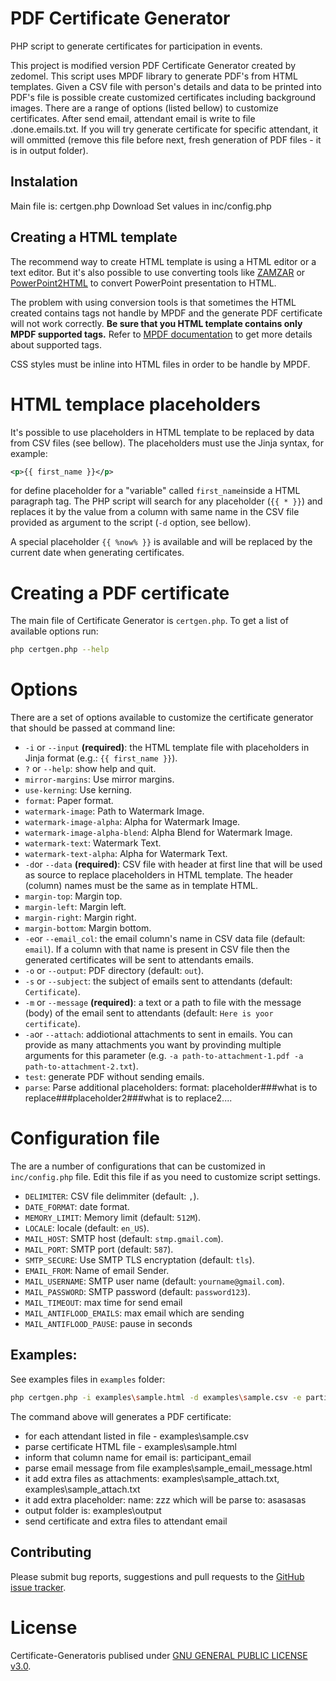 # PDF Certificate Generator
PHP script to generate certificates for participation in events.

This project is modified version PDF Certificate Generator created by zedomel.
This script uses MPDF library to generate PDF's from HTML templates.
Given a CSV file with person's details and data to be printed into PDF's file is possible create customized certificates including background images.
There are a range of options (listed bellow) to customize certificates.
After send email, attendant email is write to file .done.emails.txt.
If you will try generate certificate for specific attendant, it will ommitted (remove this file before next, fresh generation of PDF files - it is in output folder).

## Instalation
Main file is: certgen.php
Download
Set values in inc/config.php

## Creating a HTML template

The recommend way to create HTML template is using a HTML editor or a text editor. But it's also possible to use converting tools like [ZAMZAR](https://www.zamzar.com/convert/ppt-to-html/) or [PowerPoint2HTML](https://www.idrsolutions.com/online-powerpoint-to-html5-converter/) to convert PowerPoint presentation to HTML.

The problem with using conversion tools is that sometimes the HTML created contains tags not handle by MPDF and the generate PDF certificate will not work correctly.
**Be sure that you HTML template contains only MPDF supported tags.**
Refer to [MPDF documentation](https://mpdf.github.io/) to get more details about supported tags.

CSS styles must be inline into HTML files in order to be handle by MPDF.

# HTML templace placeholders

It's possible to use placeholders in HTML template to be replaced by data from CSV files (see bellow). The placeholders must use the Jinja syntax, for example:
```xml
<p>{{ first_name }}</p>
```
for define placeholder for a "variable" called `first_name`inside a HTML paragraph tag. The PHP script will search for any placeholder (`{{ * }}`) and replaces it by the value from a column with same name in the CSV file provided as argument to the script (`-d` option, see bellow).

A special placeholder `{{ %now% }}` is available and will be replaced by the current date when generating certificates.

# Creating a PDF certificate

The main file of Certificate Generator is `certgen.php`. To get a list of available options run:
```sh
php certgen.php --help
```

# Options

There are a set of options available to customize the certificate generator that should be passed at command line:
* `-i` or `--input` **(required)**: the HTML template file with placeholders in Jinja format (e.g.: `{{ first_name }}`).
* `?` or `--help`: show help and quit.
* `mirror-margins`: Use mirror margins.
* `use-kerning`: Use kerning.
* `format`: Paper format.
* `watermark-image`: Path to Watermark Image.
* `watermark-image-alpha`: Alpha for Watermark Image.
* `watermark-image-alpha-blend`: Alpha Blend for Watermark Image.
* `watermark-text`: Watermark Text.
* `watermark-text-alpha`: Alpha for Watermark Text.
* `-d`or `--data` **(required)**: CSV file with header at first line that will be used as source to replace placeholders in HTML template. The header (column) names must be the same as in template HTML.
* `margin-top`: Margin top.
* `margin-left`: Margin left.
* `margin-right`: Margin right.
* `margin-bottom`: Margin bottom.
* `-e`or `--email_col`: the email column's name in CSV data file (default: `email`). If a column with that name is present in CSV file then the generated certificates will be sent to attendants emails.
* `-o` or `--output`: PDF directory (default: `out`).
* `-s` or `--subject`: the subject of emails sent to attendants (default: `Certificate`).
* `-m` or `--message` **(required)**: a text or a path to file with the message (body) of the email sent to attendants (default: `Here is yoor certificate`).
* `-a`or `--attach`: addiotional attachments to sent in emails. You can provide as many attachments you want by provinding multiple arguments for this parameter (e.g. `-a path-to-attachment-1.pdf -a path-to-attachment-2.txt`).
* `test`: generate PDF without sending emails.
* `parse`: Parse additional placeholders: format: placeholder###what is to replace###placeholder2###what is to replace2....

# Configuration file

The are a number of configurations that can be customized in `inc/config.php` file. Edit this file if as you need to customize script settings.
* `DELIMITER`: CSV file delimmiter (default: `,`).
* `DATE_FORMAT`: date format.
* `MEMORY_LIMIT`: Memory limit (default: `512M`).
* `LOCALE`: locale (default: `en_US`).
* `MAIL_HOST`: SMTP host (default: `stmp.gmail.com`).
* `MAIL_PORT`: SMTP port (default: `587`).
* `SMTP_SECURE`: Use SMTP TLS encryptation (default: `tls`).
* `EMAIL_FROM`: Name of email Sender.
* `MAIL_USERNAME`: SMTP user name (default: `yourname@gmail.com`).
* `MAIL_PASSWORD`: SMTP password (default: `password123`).
* `MAIL_TIMEOUT`: max time for send email
* `MAIL_ANTIFLOOD_EMAILS`: max email which are sending
* `MAIL_ANTIFLOOD_PAUSE`: pause in seconds

## Examples:

See examples files in `examples` folder:
```sh
php certgen.php -i examples\sample.html -d examples\sample.csv -e participant_email -m examples\sample_email_message.html --attach "examples\sample_attach.txt,examples\sample_attach.txt" --parse zzz###"asasasas" -o examples\output
```
The command above will generates a PDF certificate:
- for each attendant listed in file - examples\sample.csv
- parse certificate HTML file - examples\sample.html
- inform that column name for email is: participant_email
- parse email message from file examples\sample_email_message.html
- it add extra files as attachments: examples\sample_attach.txt, examples\sample_attach.txt
- it add extra placeholder: name: zzz which will be parse to: asasasas
- output folder is: examples\output
- send certificate and extra files to attendant email


## Contributing
Please submit bug reports, suggestions and pull requests to the [GitHub issue tracker](https://github.com/nitro2010/certificate-generator/issues).

# License
Certificate-Generatoris publised under [GNU GENERAL PUBLIC LICENSE v3.0](https://opensource.org/licenses/GPL-3.0).
